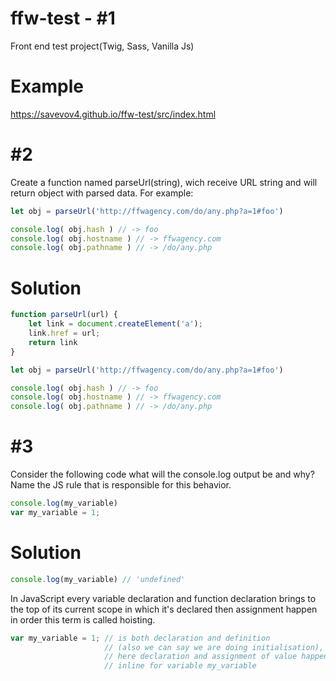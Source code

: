 # ffw-test - #1
Front end test project(Twig, Sass, Vanilla Js)
# Example
https://savevov4.github.io/ffw-test/src/index.html

# #2
Create a function named parseUrl(string), wich receive URL string and will return object with parsed data. For example:
```js
let obj = parseUrl('http://ffwagency.com/do/any.php?a=1#foo')

console.log( obj.hash ) // -> foo
console.log( obj.hostname ) // -> ffwagency.com
console.log( obj.pathname ) // -> /do/any.php
```
# Solution

```js
function parseUrl(url) {
    let link = document.createElement('a');
    link.href = url;
    return link
}

let obj = parseUrl('http://ffwagency.com/do/any.php?a=1#foo')

console.log( obj.hash ) // -> foo
console.log( obj.hostname ) // -> ffwagency.com
console.log( obj.pathname ) // -> /do/any.php
```

# #3
Consider the following code what will the console.log output be and why? Name the JS rule that is responsible for this behavior.
```js
console.log(my_variable)
var my_variable = 1;
```

# Solution
```js
console.log(my_variable) // 'undefined'
```
In JavaScript every variable declaration and function declaration brings to the top of its current scope in which it's declared then assignment happen in order this term is called hoisting.
```js
var my_variable = 1; // is both declaration and definition 
                     // (also we can say we are doing initialisation),
                     // here declaration and assignment of value happen
                     // inline for variable my_variable
```
